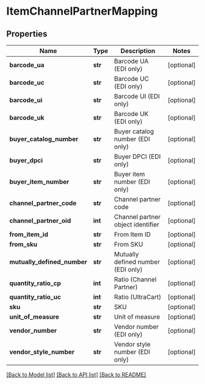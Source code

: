 # ItemChannelPartnerMapping

## Properties
Name | Type | Description | Notes
------------ | ------------- | ------------- | -------------
**barcode_ua** | **str** | Barcode UA (EDI only) | [optional] 
**barcode_uc** | **str** | Barcode UC (EDI only) | [optional] 
**barcode_ui** | **str** | Barcode UI (EDI only) | [optional] 
**barcode_uk** | **str** | Barcode UK (EDI only) | [optional] 
**buyer_catalog_number** | **str** | Buyer catalog number (EDI only) | [optional] 
**buyer_dpci** | **str** | Buyer DPCI (EDI only) | [optional] 
**buyer_item_number** | **str** | Buyer item number (EDI only) | [optional] 
**channel_partner_code** | **str** | Channel partner code | [optional] 
**channel_partner_oid** | **int** | Channel partner object identifier | [optional] 
**from_item_id** | **str** | From Item ID | [optional] 
**from_sku** | **str** | From SKU | [optional] 
**mutually_defined_number** | **str** | Mutually defined number (EDI only) | [optional] 
**quantity_ratio_cp** | **int** | Ratio (Channel Partner) | [optional] 
**quantity_ratio_uc** | **int** | Ratio (UltraCart) | [optional] 
**sku** | **str** | SKU | [optional] 
**unit_of_measure** | **str** | Unit of measure | [optional] 
**vendor_number** | **str** | Vendor number (EDI only) | [optional] 
**vendor_style_number** | **str** | Vendor style number (EDI only) | [optional] 

[[Back to Model list]](../README.md#documentation-for-models) [[Back to API list]](../README.md#documentation-for-api-endpoints) [[Back to README]](../README.md)


